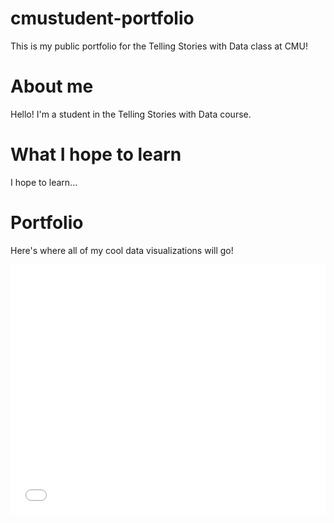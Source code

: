 # cmustudent-portfolio
This is my public portfolio for the Telling Stories with Data class at CMU!

# About me
Hello!  I'm a student in the Telling Stories with Data course.  

# What I hope to learn
I hope to learn...

# Portfolio
Here's where all of my cool data visualizations will go!  

<iframe id="datawrapper-chart-VCgwE" src="//datawrapper.dwcdn.net/VCgwE/2/" scrolling="no" frameborder="0" style="width: 0; min-width: 100% !important;" height="400"></iframe><script type="text/javascript">if("undefined"==typeof window.datawrapper)window.datawrapper={};window.datawrapper["VCgwE"]={},window.datawrapper["VCgwE"].embedDeltas={"100":583,"200":488,"300":444,"400":400,"500":400,"700":383,"800":383,"900":383,"1000":383},window.datawrapper["VCgwE"].iframe=document.getElementById("datawrapper-chart-VCgwE"),window.datawrapper["VCgwE"].iframe.style.height=window.datawrapper["VCgwE"].embedDeltas[Math.min(1e3,Math.max(100*Math.floor(window.datawrapper["VCgwE"].iframe.offsetWidth/100),100))]+"px",window.addEventListener("message",function(a){if("undefined"!=typeof a.data["datawrapper-height"])for(var b in a.data["datawrapper-height"])if("VCgwE"==b)window.datawrapper["VCgwE"].iframe.style.height=a.data["datawrapper-height"][b]+"px"});</script>
